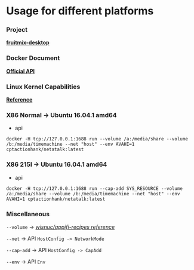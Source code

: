 # Usage for different platforms

### Project

[**fruitmix-desktop**](https://github.com/wisnuc/fruitmix-desktop)


### Docker Document

[**Official API**](https://docs.docker.com/engine/api/v1.26/)


### Linux Kernel Capabilities

[**Reference**](https://linux.die.net/man/7/capabilities)


### X86 Normal -> Ubuntu 16.04.1 amd64

+ api

`docker -H tcp://127.0.0.1:1688 run --volume /a:/media/share --volume /b:/media/timemachine --net "host" --env AVAHI=1 cptactionhank/netatalk:latest`


### X86 215I -> Ubuntu 16.04.1 amd64

+ api

`docker -H tcp://127.0.0.1:1688 run --cap-add SYS_RESOURCE --volume /a:/media/share --volume /b:/media/timemachine --net "host" --env AVAHI=1 cptactionhank/netatalk:latest`


### Miscellaneous

`--volume` -> [*wisnuc/appifi-recipes reference*](https://github.com/wisnuc/appifi-recipes/blob/release/doc/customizationParameters.md)

`--net` -> API `HostConfig -> NetworkMode`

`--cap-add` -> API `HostConfig -> CapAdd`

`--env` -> API `Env`
